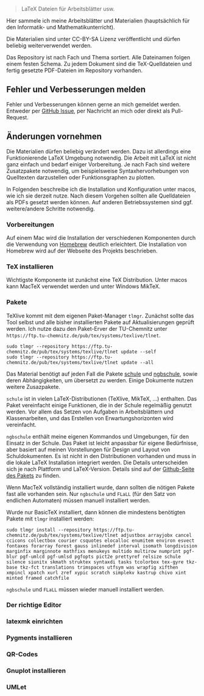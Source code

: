 > LaTeX Dateien für Arbeitsblätter usw.

Hier sammele ich meine Arbeitsblätter und Materialien (hauptsächlich für den Informatik- und Mathematikunterricht).

Die Materialien sind unter CC-BY-SA Lizenz veröffentlicht und dürfen beliebig weiterverwendet werden.

Das Repository ist nach Fach und Thema sortiert. Alle Dateinamen folgen einem festen Schema. Zu jedem Dokument sind die TeX-Quelldateien und fertig gesetzte PDF-Dateien im Repository vorhanden.

## Fehler und Verbesserungen melden

Fehler und Verbesserungen können gerne an mich gemeldet werden. Entweder per [GitHub Issue](https://github.com/jneug/schule/issues), per Nachricht an mich oder direkt als Pull-Request.

## Änderungen vornehmen

Die Materialien dürfen beliebig verändert werden. Dazu ist allerdings eine Funktionierende LaTeX Umgebung notwendig. Die Arbeit mit LaTeX ist nicht ganz einfach und bedarf einiger Vorbereitung.  Je nach Fach sind weitere Zusatzpakete notwendig, um beispielsweise Syntaxhervorhebungen von Quelltexten darzustellen oder Funktionsgraphen zu plotten.

In Folgenden beschreibe ich die Installation und Konfiguration unter macos, wie ich sie derzeit nutze. Nach diesem Vorgehen sollten alle Quelldateien als PDFs gesetzt werden können. Auf anderen Betriebssystemen sind ggf. weitere/andere Schritte notwendig.

### Vorbereitungen

Auf einem Mac wird die Installation der verschiedenen Komponenten durch die Verwendung von [Homebrew](https://brew.sh) deutlich erleichtert. Die Installation von Homebrew wird auf der Webseite des Projekts beschrieben.

### TeX installieren

Wichtigste Komponente ist zunächst eine TeX Distribution. Unter macos kann MacTeX verwendet werden und unter Windows MikTeX.

### Pakete

TeXlive kommt mit dem eigenen Paket-Manager `tlmgr`. Zunächst sollte das Tool selbst und alle bisher installierten Pakete auf Aktualisierungen geprüft werden. Ich nutze dazu den Paket-Erver der TU-Chemnitz unter `https://ftp.tu-chemnitz.de/pub/tex/systems/texlive/tlnet`.

```
sudo tlmgr --repository https://ftp.tu-chemnitz.de/pub/tex/systems/texlive/tlnet update --self
sudo tlmgr --repository https://ftp.tu-chemnitz.de/pub/tex/systems/texlive/tlnet update --all
```

Das Material benötigt auf jeden Fall die Pakete [schule](https://www.ctan.org/package/schule) und [ngbschule](https://github.com/jneug/ngbschule), sowie deren Abhängigkeiten, um übersetzt zu werden. Einige Dokumente nutzen weitere Zusazpakete.

`schule` ist in vielen LaTeX-Distributionen (TeXlive, MikTeX, ...) enthalten. Das Paket vereinfacht einige Funktionen, die in der Schule regelmäßig genutzt werden. Vor allem das Setzen von Aufgaben in Arbeitsblättern und Klassenarbeiten, und das Erstellen von Erwartungshorizonten wird vereinfacht.

`ngbschule` enthält meine eigenen Kommandos und Umgebungen, für den Einsatz in der Schule. Das Paket ist leicht anpassbar für eigene Bedürfnisse, aber basiert auf meinen Vorstellungen für Design und Layout von Schuldokumenten. Es ist nicht in den Distributionen vorhanden und muss in die lokale LaTeX Installation integriert werden. Die Details unterscheiden sich je nach Plattform und LaTeX-Version. Details sind auf der [Github-Seite des Pakets](https://github.com/jneug/ngbschule) zu finden.

Wenn MacTeX vollständig installiert wurde, dann sollten die nötigen Pakete fast alle vorhanden sein. Nur `ngbschule` und `FLaLL` (für den Satz von endlichen Automaten) müssen manuell installiert werden.

Wurde nur BasicTeX installiert, dann können die mindestens benötigten Pakete mit `tlmgr` installiert werden:

```
sudo tlmgr install --repository https://ftp.tu-chemnitz.de/pub/tex/systems/texlive/tlnet adjustbox arrayjobx cancel ccicons collectbox courier csquotes elocalloc enumitem environ esvect fontaxes forarray forest gauss inlinedef interval isomath longdivision marginfix marginnote mathfixs menukeys multido multirow numprint pgf-blur pgf-umlcd pgf-umlsd pgfopts pict2e prettyref relsize schule silence siunitx skmath struktex syntaxdi tasks tcolorbox tex-gyre tkz-base tkz-fct translations trimspaces utfsym was wrapfig xifthen xmpincl xpatch xurl zref xypic scratch simplekv kastrup chivo xint minted framed catchfile
```

`ngbschule` und `FLaLL` müssen wieder manuell installiert werden.

### Der richtige Editor

### latexmk einrichten

### Pygments installieren

### QR-Codes

### Gnuplot installieren

### UMLet
